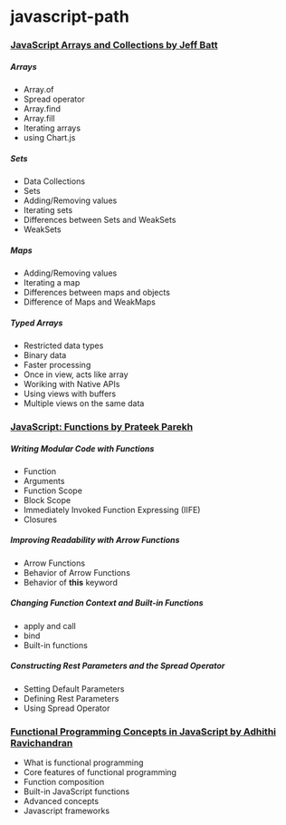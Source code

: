 # javascript-path

### [JavaScript Arrays and Collections by Jeff Batt](https://app.pluralsight.com/library/courses/javascript-arrays-collections/table-of-contents)

##### Arrays

- Array.of
- Spread operator
- Array.find
- Array.fill
- Iterating arrays
- using Chart.js

##### Sets

- Data Collections
- Sets
- Adding/Removing values
- Iterating sets
- Differences between Sets and WeakSets
- WeakSets

##### Maps

- Adding/Removing values
- Iterating a map
- Differences between maps and objects
- Difference of Maps and WeakMaps

##### Typed Arrays

- Restricted data types
- Binary data
- Faster processing
- Once in view, acts like array
- Woriking with Native APIs
- Using views with buffers
- Multiple views on the same data

### [JavaScript: Functions by Prateek Parekh](https://app.pluralsight.com/library/courses/javascript-functions/table-of-contents)

##### Writing Modular Code with Functions

- Function
- Arguments
- Function Scope
- Block Scope
- Immediately Invoked Function Expressing (IIFE)
- Closures

##### Improving Readability with Arrow Functions

- Arrow Functions
- Behavior of Arrow Functions
- Behavior of **this** keyword

##### Changing Function Context and Built-in Functions

- apply and call
- bind
- Built-in functions

##### Constructing Rest Parameters and the Spread Operator

- Setting Default Parameters
- Defining Rest Parameters
- Using Spread Operator

### [Functional Programming Concepts in JavaScript by Adhithi Ravichandran](https://app.pluralsight.com/library/courses/javascript-functional-programming-concepts/table-of-contents)

- What is functional programming
- Core features of functional programming
- Function composition
- Built-in JavaScript functions
- Advanced concepts
- Javascript frameworks
